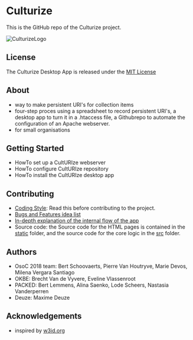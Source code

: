 # Culturize

This is the GitHub repo of the Culturize project.

![CulturizeLogo](https://github.com/PACKED-vzw/CultURIze/blob/master/static/assets/logo-culturize-klein.png)

## License
The Culturize Desktop App is released under the [MIT License](https://opensource.org/licenses/MIT)
## About
  * way to make persistent URI's for collection items
  * four-step proces using a spreadsheet to record persistent URI's, a desktop app to turn it in a .htaccess file, a Githubrepo to automate the configuration of an Apache webserver.
  * for small organisations 
  
## Getting Started
  * HowTo set up a CultURIze webserver
  * HowTo configure CultURIze repository
  * HowTo install the CultURIze desktop app
## Contributing
  * [Coding Style](doc/Style.md): Read this before contributing to the project.
  * [Bugs and Features idea list](doc/Possible%20Improvements.md)
  * [In-depth explanation of the internal flow of the app](doc/pdf/flow.pdf)
  * Source code: the Source code for the HTML pages is contained in the [static](static/) folder, and the source code for the core logic in the [src](src/) folder. 
## Authors
  * OsoC 2018 team: Bert Schoovaerts, Pierre Van Houtryve, Marie Devos, Milena Vergara Santiago
  * OKBE: Brecht Van de Vyvere, Eveline Vlassenroot
  * PACKED: Bert Lemmens, Alina Saenko, Lode Scheers, Nastasia Vanderperren
  * Deuze: Maxime Deuze
## Acknowledgements
  * inspired by [w3id.org](http://w3id.org)

